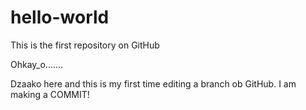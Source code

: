 # hello-world
This is the first repository on GitHub

Ohkay_o.......


Dzaako here and this is my first time editing a branch ob GitHub. 
I am making a COMMIT!
